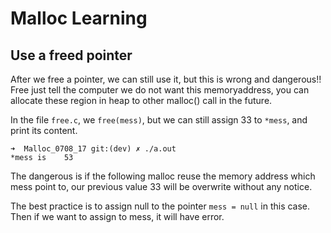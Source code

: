 # Malloc Learning

## Use a freed pointer
After we free a pointer, we can still use it, but this is wrong and dangerous!! Free just tell the computer we do not want this memoryaddress, you can allocate these region in heap to other malloc() call in the future.

In the file `free.c`, we `free(mess)`, but we can still assign 33 to `*mess`, and print its content.

```
➜  Malloc_0708_17 git:(dev) ✗ ./a.out
*mess is 	53
```

The dangerous is if the following malloc reuse the memory address which mess point to, our previous value 33 will be overwrite without any notice.

The best practice is to assign null to the pointer `mess = null` in this case. Then if we want to assign to mess, it will have error.
